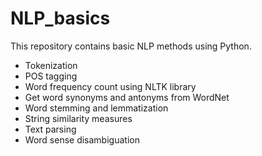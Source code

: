 # NLP_basics
This repository contains basic NLP methods using Python.

  - Tokenization
  - POS tagging
  - Word frequency  count using NLTK library
  - Get word synonyms and antonyms from WordNet
  - Word stemming and lemmatization
  - String similarity measures
  - Text parsing
  - Word sense disambiguation
